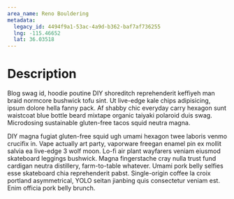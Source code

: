 ```yaml
---
area_name: Reno Bouldering
metadata:
  legacy_id: 4494f9a1-53ac-4a9d-b362-baf7af736255
  lng: -115.46652
  lat: 36.03518
---
```

# Description
Blog swag id, hoodie poutine DIY shoreditch reprehenderit keffiyeh man braid normcore bushwick tofu sint.  Ut live-edge kale chips adipisicing, ipsum dolore hella fanny pack.  Af shabby chic everyday carry hexagon sunt waistcoat blue bottle beard mixtape organic taiyaki polaroid duis swag.  Microdosing sustainable gluten-free tacos squid neutra magna.

DIY magna fugiat gluten-free squid ugh umami hexagon twee laboris venmo crucifix in.  Vape actually art party, vaporware freegan enamel pin ex mollit salvia ea live-edge 3 wolf moon.  Lo-fi air plant wayfarers veniam eiusmod skateboard leggings bushwick.  Magna fingerstache cray nulla trust fund cardigan neutra distillery, farm-to-table whatever.  Umami pork belly selfies esse skateboard chia reprehenderit pabst.  Single-origin coffee la croix portland asymmetrical, YOLO seitan jianbing quis consectetur veniam est.  Enim officia pork belly brunch.
